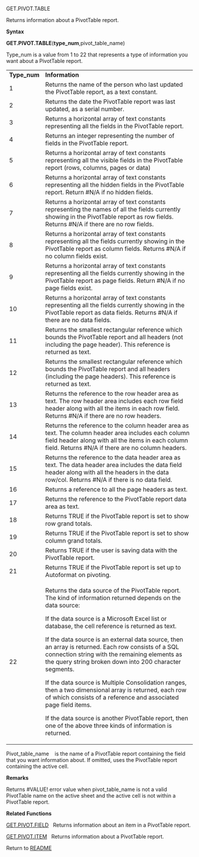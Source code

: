 GET.PIVOT.TABLE

Returns information about a PivotTable report.

**Syntax**

**GET.PIVOT.TABLE**(**type\_num**,pivot\_table\_name)

Type\_num is a value from 1 to 22 that represents a type of information
you want about a PivotTable report.

<table>
<tbody>
<tr class="odd">
<td><strong>Type_num</strong></td>
<td><strong>Information</strong></td>
</tr>
<tr class="even">
<td>1</td>
<td>Returns the name of the person who last updated the PivotTable report, as a text constant.</td>
</tr>
<tr class="odd">
<td>2</td>
<td>Returns the date the PivotTable report was last updated, as a serial number.</td>
</tr>
<tr class="even">
<td>3</td>
<td>Returns a horizontal array of text constants representing all the fields in the PivotTable report.</td>
</tr>
<tr class="odd">
<td>4</td>
<td>Returns an integer representing the number of fields in the PivotTable report.</td>
</tr>
<tr class="even">
<td>5</td>
<td>Returns a horizontal array of text constants representing all the visible fields in the PivotTable report (rows, columns, pages or data)</td>
</tr>
<tr class="odd">
<td>6</td>
<td>Returns a horizontal array of text constants representing all the hidden fields in the PivotTable report. Return #N/A if no hidden fields.</td>
</tr>
<tr class="even">
<td>7</td>
<td>Returns a horizontal array of text constants representing the names of all the fields currently showing in the PivotTable report as row fields. Returns #N/A if there are no row fields.</td>
</tr>
<tr class="odd">
<td>8</td>
<td>Returns a horizontal array of text constants representing all the fields currently showing in the PivotTable report as column fields. Returns #N/A if no column fields exist.</td>
</tr>
<tr class="even">
<td>9</td>
<td>Returns a horizontal array of text constants representing all the fields currently showing in the PivotTable report as page fields. Return #N/A if no page fields exist.</td>
</tr>
<tr class="odd">
<td>10</td>
<td>Returns a horizontal array of text constants representing all the fields currently showing in the PivotTable report as data fields. Returns #N/A if there are no data fields.</td>
</tr>
<tr class="even">
<td>11</td>
<td>Returns the smallest rectangular reference which bounds the PivotTable report and all headers (not including the page header). This reference is returned as text.</td>
</tr>
<tr class="odd">
<td>12</td>
<td>Returns the smallest rectangular reference which bounds the PivotTable report and all headers (including the page headers). This reference is returned as text.</td>
</tr>
<tr class="even">
<td>13</td>
<td>Returns the reference to the row header area as text. The row header area includes each row field header along with all the items in each row field. Returns #N/A if there are no row headers.</td>
</tr>
<tr class="odd">
<td>14</td>
<td>Returns the reference to the column header area as text. The column header area includes each column field header along with all the items in each column field. Returns #N/A if there are no column headers.</td>
</tr>
<tr class="even">
<td>15</td>
<td>Returns the reference to the data header area as text. The data header area includes the data field header along with all the headers in the data row/col. Returns #N/A if there is no data field.</td>
</tr>
<tr class="odd">
<td>16</td>
<td>Returns a reference to all the page headers as text.</td>
</tr>
<tr class="even">
<td>17</td>
<td>Returns the reference to the PivotTable report data area as text.</td>
</tr>
<tr class="odd">
<td>18</td>
<td>Returns TRUE if the PivotTable report is set to show row grand totals.</td>
</tr>
<tr class="even">
<td>19</td>
<td>Returns TRUE if the PivotTable report is set to show column grand totals.</td>
</tr>
<tr class="odd">
<td>20</td>
<td>Returns TRUE if the user is saving data with the PivotTable report.</td>
</tr>
<tr class="even">
<td>21</td>
<td>Returns TRUE if the PivotTable report is set up to Autoformat on pivoting.</td>
</tr>
<tr class="odd">
<td>22</td>
<td><p>Returns the data source of the PivotTable report. The kind of information returned depends on the data source:</p>
<p>If the data source is a Microsoft Excel list or database, the cell reference is returned as text.</p>
<p>If the data source is an external data source, then an array is returned. Each row consists of a SQL connection string with the remaining elements as the query string broken down into 200 character segments.</p>
<p>If the data source is Multiple Consolidation ranges, then a two dimensional array is returned, each row of which consists of a reference and associated page field items.</p>
<p>If the data source is another PivotTable report, then one of the above three kinds of information is returned.</p></td>
</tr>
</tbody>
</table>

Pivot\_table\_name    is the name of a PivotTable report containing the
field that you want information about. If omitted, uses the PivotTable
report containing the active cell.

**Remarks**

Returns \#VALUE\! error value when pivot\_table\_name is not a valid
PivotTable name on the active sheet and the active cell is not within a
PivotTable report.

**Related Functions**

[GET.PIVOT.FIELD](GET.PIVOT.FIELD.md)   Returns information about an item in a PivotTable
report.

[GET.PIVOT.ITEM](GET.PIVOT.ITEM.md)   Returns information about a PivotTable report.



Return to [README](README.md)

